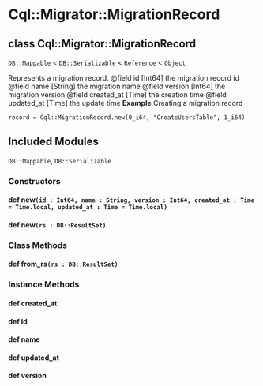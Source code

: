 # Cql::Migrator::MigrationRecord

## class Cql::Migrator::MigrationRecord

`DB::Mappable` < `DB::Serializable` < `Reference` < `Object`

Represents a migration record. @field id \[Int64] the migration record id @field name \[String] the migration name @field version \[Int64] the migration version @field created\_at \[Time] the creation time @field updated\_at \[Time] the update time **Example** Creating a migration record

```crystal
record = Cql::MigrationRecord.new(0_i64, "CreateUsersTable", 1_i64)
```

## Included Modules

`DB::Mappable`, `DB::Serializable`

### Constructors

#### def new`(id : Int64, name : String, version : Int64, created_at : Time = Time.local, updated_at : Time = Time.local)`

#### def new`(rs : DB::ResultSet)`

### Class Methods

#### def from\_rs`(rs : DB::ResultSet)`

### Instance Methods

#### def created\_at

#### def id

#### def name

#### def updated\_at

#### def version

